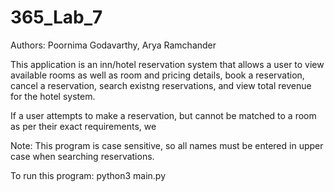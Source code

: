 # 365_Lab_7

Authors: Poornima Godavarthy, Arya Ramchander

This application is an inn/hotel reservation system that allows a user to view available rooms as well as room and pricing details, book a reservation, cancel a reservation, search existng reservations, and view total revenue for the hotel system. 

If a user attempts to make a reservation, but cannot be matched to a room as per their exact requirements, we 

Note: This program is case sensitive, so all names must be entered in upper case when searching reservations.

To run this program: python3 main.py